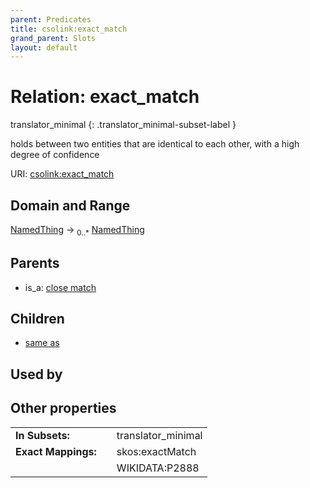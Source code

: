 ```yaml
---
parent: Predicates
title: csolink:exact_match
grand_parent: Slots
layout: default
---
```


# Relation: exact_match

translator_minimal
{: .translator_minimal-subset-label }


holds between two entities that are identical to each other, with a high degree of confidence

URI: [csolink:exact_match](https://w3id.org/csolink/vocab/exact_match)

## Domain and Range

[NamedThing](NamedThing.md) ->  <sub>0..*</sub> [NamedThing](NamedThing.md)

## Parents

 *  is_a: [close match](close_match.md)

## Children

 *  [same as](same_as.md)

## Used by


## Other properties

|  |  |  |
| --- | --- | --- |
| **In Subsets:** | | translator_minimal |
| **Exact Mappings:** | | skos:exactMatch |
|  | | WIKIDATA:P2888 |

